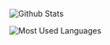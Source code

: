 ![Github Stats](https://github-readme-stats.vercel.app/api?username=zanglikun&show_icons=true&theme=dark&count_private=true)

![Most Used Languages](https://github-readme-stats.vercel.app/api/top-langs/?username=zanglikun&theme=dark&layout=compact)
